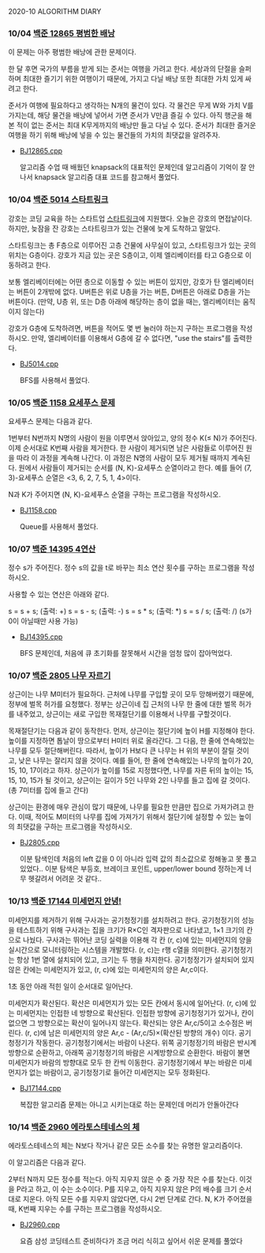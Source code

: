 2020-10 ALGORITHM DIARY

### 10/04 [백준 12865 평범한 배낭](https://www.acmicpc.net/problem/12865)

이 문제는 아주 평범한 배낭에 관한 문제이다.

한 달 후면 국가의 부름을 받게 되는 준서는 여행을 가려고 한다. 세상과의 단절을 슬퍼하며 최대한 즐기기 위한 여행이기 때문에, 가지고 다닐 배낭 또한 최대한 가치 있게 싸려고 한다.

준서가 여행에 필요하다고 생각하는 N개의 물건이 있다. 각 물건은 무게 W와 가치 V를 가지는데, 해당 물건을 배낭에 넣어서 가면 준서가 V만큼 즐길 수 있다. 아직 행군을 해본 적이 없는 준서는 최대 K무게까지의 배낭만 들고 다닐 수 있다. 준서가 최대한 즐거운 여행을 하기 위해 배낭에 넣을 수 있는 물건들의 가치의 최댓값을 알려주자.

- [BJ12865.cpp](https://github.com/Seulwoo/DailyStudy/blob/main/Algorithm/2020-10/BJ12865.cpp)

    알고리즘 수업 때 배웠던 knapsack의 대표적인 문제인데 알고리즘이 기억이 잘 안나서 knapsack 알고리즘 대표 코드를 참고해서 풀었다.

### 10/04 [백준 5014 스타트링크](https://www.acmicpc.net/problem/5014)

강호는 코딩 교육을 하는 스타트업 [스타트링크](https://startlink.io/)에 지원했다. 오늘은 강호의 면접날이다. 하지만, 늦잠을 잔 강호는 스타트링크가 있는 건물에 늦게 도착하고 말았다.

스타트링크는 총 F층으로 이루어진 고층 건물에 사무실이 있고, 스타트링크가 있는 곳의 위치는 G층이다. 강호가 지금 있는 곳은 S층이고, 이제 엘리베이터를 타고 G층으로 이동하려고 한다.

보통 엘리베이터에는 어떤 층으로 이동할 수 있는 버튼이 있지만, 강호가 탄 엘리베이터는 버튼이 2개밖에 없다. U버튼은 위로 U층을 가는 버튼, D버튼은 아래로 D층을 가는 버튼이다. (만약, U층 위, 또는 D층 아래에 해당하는 층이 없을 때는, 엘리베이터는 움직이지 않는다)

강호가 G층에 도착하려면, 버튼을 적어도 몇 번 눌러야 하는지 구하는 프로그램을 작성하시오. 만약, 엘리베이터를 이용해서 G층에 갈 수 없다면, "use the stairs"를 출력한다.

- [BJ5014.cpp](https://github.com/Seulwoo/DailyStudy/blob/main/Algorithm/2020-10/BJ5014.cpp)

    BFS를 사용해서 풀었다.

### 10/05 [백준 1158 요세푸스 문제](https://www.acmicpc.net/problem/1158)

요세푸스 문제는 다음과 같다.

1번부터 N번까지 N명의 사람이 원을 이루면서 앉아있고, 양의 정수 K(≤ N)가 주어진다. 이제 순서대로 K번째 사람을 제거한다. 한 사람이 제거되면 남은 사람들로 이루어진 원을 따라 이 과정을 계속해 나간다. 이 과정은 N명의 사람이 모두 제거될 때까지 계속된다. 원에서 사람들이 제거되는 순서를 (N, K)-요세푸스 순열이라고 한다. 예를 들어 (7, 3)-요세푸스 순열은 <3, 6, 2, 7, 5, 1, 4>이다.

N과 K가 주어지면 (N, K)-요세푸스 순열을 구하는 프로그램을 작성하시오.

- [BJ1158.cpp](https://github.com/Seulwoo/DailyStudy/blob/main/Algorithm/2020-10/BJ1158.cpp)

    Queue를 사용해서 풀었다.
    

### 10/07 [백준 14395 4연산](https://www.acmicpc.net/problem/14395)

정수 s가 주어진다. 정수 s의 값을 t로 바꾸는 최소 연산 횟수를 구하는 프로그램을 작성하시오.

사용할 수 있는 연산은 아래와 같다.

s = s + s; (출력: +)
s = s - s; (출력: -)
s = s * s; (출력: *)
s = s / s; (출력: /) (s가 0이 아닐때만 사용 가능)

- [BJ14395.cpp](https://github.com/Seulwoo/DailyStudy/blob/main/Algorithm/2020-10/BJ14395.cpp)

    BFS 문제인데, 처음에 큐 초기화를 잘못해서 시간을 엄청 많이 잡아먹었다.
    

### 10/07 [백준 2805 나무 자르기](https://www.acmicpc.net/problem/2805)

상근이는 나무 M미터가 필요하다. 근처에 나무를 구입할 곳이 모두 망해버렸기 때문에, 정부에 벌목 허가를 요청했다. 정부는 상근이네 집 근처의 나무 한 줄에 대한 벌목 허가를 내주었고, 상근이는 새로 구입한 목재절단기를 이용해서 나무를 구할것이다.

목재절단기는 다음과 같이 동작한다. 먼저, 상근이는 절단기에 높이 H를 지정해야 한다. 높이를 지정하면 톱날이 땅으로부터 H미터 위로 올라간다. 그 다음, 한 줄에 연속해있는 나무를 모두 절단해버린다. 따라서, 높이가 H보다 큰 나무는 H 위의 부분이 잘릴 것이고, 낮은 나무는 잘리지 않을 것이다. 예를 들어, 한 줄에 연속해있는 나무의 높이가 20, 15, 10, 17이라고 하자. 상근이가 높이를 15로 지정했다면, 나무를 자른 뒤의 높이는 15, 15, 10, 15가 될 것이고, 상근이는 길이가 5인 나무와 2인 나무를 들고 집에 갈 것이다. (총 7미터를 집에 들고 간다)

상근이는 환경에 매우 관심이 많기 때문에, 나무를 필요한 만큼만 집으로 가져가려고 한다. 이때, 적어도 M미터의 나무를 집에 가져가기 위해서 절단기에 설정할 수 있는 높이의 최댓값을 구하는 프로그램을 작성하시오.

- [BJ2805.cpp](https://github.com/Seulwoo/DailyStudy/blob/main/Algorithm/2020-10/BJ2805.cpp)

    이분 탐색인데 처음의 left 값을 0 이 아니라 입력 값의 최소값으로 정해놓고 못 풀고 있었다.. 이분 탐색은 부등호, 브레이크 포인트, upper/lower bound 정하는게 너무 헷갈려서 어려운 것 같다..
    
### 10/13 [백준 17144 미세먼지 안녕! ](https://www.acmicpc.net/problem/17144)

미세먼지를 제거하기 위해 구사과는 공기청정기를 설치하려고 한다. 공기청정기의 성능을 테스트하기 위해 구사과는 집을 크기가 R×C인 격자판으로 나타냈고, 1×1 크기의 칸으로 나눴다. 구사과는 뛰어난 코딩 실력을 이용해 각 칸 (r, c)에 있는 미세먼지의 양을 실시간으로 모니터링하는 시스템을 개발했다. (r, c)는 r행 c열을 의미한다.
공기청정기는 항상 1번 열에 설치되어 있고, 크기는 두 행을 차지한다. 공기청정기가 설치되어 있지 않은 칸에는 미세먼지가 있고, (r, c)에 있는 미세먼지의 양은 Ar,c이다.

1초 동안 아래 적힌 일이 순서대로 일어난다.

미세먼지가 확산된다. 확산은 미세먼지가 있는 모든 칸에서 동시에 일어난다.
(r, c)에 있는 미세먼지는 인접한 네 방향으로 확산된다.
인접한 방향에 공기청정기가 있거나, 칸이 없으면 그 방향으로는 확산이 일어나지 않는다.
확산되는 양은 Ar,c/5이고 소수점은 버린다.
(r, c)에 남은 미세먼지의 양은 Ar,c - (Ar,c/5)×(확산된 방향의 개수) 이다.
공기청정기가 작동한다.
공기청정기에서는 바람이 나온다.
위쪽 공기청정기의 바람은 반시계방향으로 순환하고, 아래쪽 공기청정기의 바람은 시계방향으로 순환한다.
바람이 불면 미세먼지가 바람의 방향대로 모두 한 칸씩 이동한다.
공기청정기에서 부는 바람은 미세먼지가 없는 바람이고, 공기청정기로 들어간 미세먼지는 모두 정화된다.

- [BJ17144.cpp](https://github.com/Seulwoo/DailyStudy/blob/main/Algorithm/2020-10/BJ17144.cpp)

    복잡한 알고리즘 문제는 아니고 시키는대로 하는 문제인데 머리가 안돌아간다

### 10/14 [백준 2960 에라토스테네스의 체 ](https://www.acmicpc.net/problem/2960)
에라토스테네스의 체는 N보다 작거나 같은 모든 소수를 찾는 유명한 알고리즘이다.

이 알고리즘은 다음과 같다.

2부터 N까지 모든 정수를 적는다.
아직 지우지 않은 수 중 가장 작은 수를 찾는다. 이것을 P라고 하고, 이 수는 소수이다.
P를 지우고, 아직 지우지 않은 P의 배수를 크기 순서대로 지운다.
아직 모든 수를 지우지 않았다면, 다시 2번 단계로 간다.
N, K가 주어졌을 때, K번째 지우는 수를 구하는 프로그램을 작성하시오.

- [BJ2960.cpp](https://github.com/Seulwoo/DailyStudy/blob/main/Algorithm/2020-10/BJ2960.cpp)

    요즘 삼성 코딩테스트 준비하다가 조금 머리 식히고 싶어서 쉬운 문제를 풀었다 
